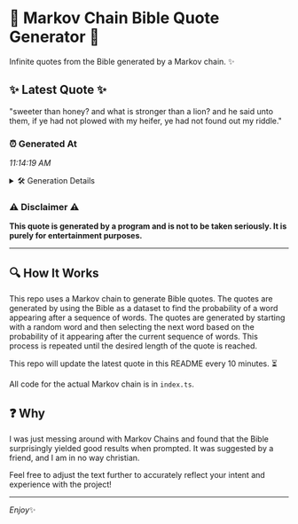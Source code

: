 # 📖 Markov Chain Bible Quote Generator 📖

Infinite quotes from the Bible generated by a Markov chain. ✨

## ✨ Latest Quote ✨
"sweeter than honey? and what is stronger than a lion? and he said unto them, if ye had not plowed with my heifer, ye had not found out my riddle."

### ⏰ Generated At
*11:14:19 AM*

<details>
    <summary>🛠️ Generation Details</summary>
    <p>
        <strong>🌱 Seed:</strong> sweeter<br>
        <strong>🔄 Iterations:</strong> 29<br>
        <strong>📜 Context History:</strong><br>[ sweeter ]: than<br>[ sweeter, than ]: honey?<br>[ sweeter, than, honey? ]: and<br>[ sweeter, than, honey?, and ]: what<br>[ sweeter, than, honey?, and, what ]: is<br>[ sweeter, than, honey?, and, what, is ]: stronger<br>[ than, honey?, and, what, is, stronger ]: than<br>[ honey?, and, what, is, stronger, than ]: a<br>[ and, what, is, stronger, than, a ]: lion?<br>[ what, is, stronger, than, a, lion? ]: and<br>[ is, stronger, than, a, lion?, and ]: he<br>[ stronger, than, a, lion?, and, he ]: said<br>[ than, a, lion?, and, he, said ]: unto<br>[ a, lion?, and, he, said, unto ]: them,<br>[ lion?, and, he, said, unto, them, ]: if<br>[ and, he, said, unto, them,, if ]: ye<br>[ he, said, unto, them,, if, ye ]: had<br>[ said, unto, them,, if, ye, had ]: not<br>[ unto, them,, if, ye, had, not ]: plowed<br>[ them,, if, ye, had, not, plowed ]: with<br>[ if, ye, had, not, plowed, with ]: my<br>[ ye, had, not, plowed, with, my ]: heifer,<br>[ had, not, plowed, with, my, heifer, ]: ye<br>[ not, plowed, with, my, heifer,, ye ]: had<br>[ plowed, with, my, heifer,, ye, had ]: not<br>[ with, my, heifer,, ye, had, not ]: found<br>[ my, heifer,, ye, had, not, found ]: out<br>[ heifer,, ye, had, not, found, out ]: my<br>[ ye, had, not, found, out, my ]: riddle.<br>
    </p>
</details>

### ⚠️ Disclaimer ⚠️
**This quote is generated by a program and is not to be taken seriously. It is purely for entertainment purposes.**

---

## 🔍 How It Works

This repo uses a Markov chain to generate Bible quotes. The quotes are generated by using the Bible as a dataset to find the probability of a word appearing after a sequence of words. The quotes are generated by starting with a random word and then selecting the next word based on the probability of it appearing after the current sequence of words. This process is repeated until the desired length of the quote is reached.

This repo will update the latest quote in this README every 10 minutes. ⏳

All code for the actual Markov chain is in `index.ts`.

## ❓ Why

I was just messing around with Markov Chains and found that the Bible surprisingly yielded good results when prompted. 
It was suggested by a friend, and I am in no way christian.

Feel free to adjust the text further to accurately reflect your intent and experience with the project!

---

*Enjoy*✨
